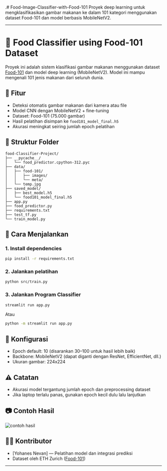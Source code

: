 .# Food-Image-Classifier-with-Food-101
Proyek deep learning untuk mengklasifikasikan gambar makanan ke dalam 101 kategori menggunakan dataset Food-101 dan model berbasis MobileNetV2.

---

# 🍱 Food Classifier using Food-101 Dataset

Proyek ini adalah sistem klasifikasi gambar makanan menggunakan dataset [Food-101](https://www.vision.ee.ethz.ch/datasets_extra/food-101/) dan model deep learning (MobileNetV2). Model ini mampu mengenali 101 jenis makanan dari seluruh dunia.

## 🧠 Fitur

* Deteksi otomatis gambar makanan dari kamera atau file
* Model CNN dengan MobileNetV2 + fine-tuning
* Dataset: Food-101 (75.000 gambar)
* Hasil pelatihan disimpan ke `food101_model_final.h5`
* Akurasi meningkat seiring jumlah epoch pelatihan

## 📁 Struktur Folder

```
food-Classifier-Project/
├── __pycache__/
│   └── food_predictor.cpython-312.pyc
├── data/
│   ├── food-101/
│   │   ├── images/
│   │   └── meta/
│   └── temp.jpg
├── saved_model/
│   ├── best_model.h5
│   └── food101_model_final.h5
├── app.py
├── food_predictor.py
├── requirements.txt
├── test_tf.py
└── train_model.py

```

## 🚀 Cara Menjalankan

### 1. Install dependencies

```bash
pip install -r requirements.txt
```

### 2. Jalankan pelatihan

```bash
python src/train.py
```

### 3. Jalankan Program Classifier

```bash
streamlit run app.py
```

Atau

```bash
python -m streamlit run app.py
```

## 🔧 Konfigurasi

* Epoch default: 10 (disarankan 30–100 untuk hasil lebih baik)
* Backbone: MobileNetV2 (dapat diganti dengan ResNet, EfficientNet, dll.)
* Ukuran gambar: 224x224

## ⚠️ Catatan

* Akurasi model tergantung jumlah epoch dan preprocessing dataset
* Jika laptop terlalu panas, gunakan epoch kecil dulu lalu lanjutkan

## 📷 Contoh Hasil

![contoh hasil](contoh_output.jpg)

## 🧑‍💻 Kontributor

* \[Yohanes Nevan] — Pelatihan model dan integrasi prediksi
* Dataset oleh ETH Zurich ([Food-101](https://www.vision.ee.ethz.ch/datasets_extra/food-101/))

---

